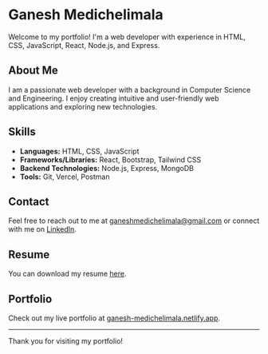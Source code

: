 # Ganesh Medichelimala

Welcome to my portfolio! I'm a web developer with experience in HTML, CSS, JavaScript, React, Node.js, and Express. 

## About Me

I am a passionate web developer with a background in Computer Science and Engineering. I enjoy creating intuitive and user-friendly web applications and exploring new technologies.

## Skills

- **Languages:** HTML, CSS, JavaScript
- **Frameworks/Libraries:** React, Bootstrap, Tailwind CSS
- **Backend Technologies:** Node.js, Express, MongoDB
- **Tools:** Git, Vercel, Postman

## Contact

Feel free to reach out to me at [ganeshmedichelimala@gmail.com](mailto:ganeshmedichelimala@gmail.com) or connect with me on [LinkedIn](https://www.linkedin.com/in/ganesh-medichelimala-15564a253/).

## Resume

You can download my resume [here](https://drive.google.com/file/d/1ser6Mh6TZhkKhjXjd0-9TqJsdcLICGg4/view?usp=drive_link).

## Portfolio

Check out my live portfolio at [ganesh-medichelimala.netlify.app](https://ganesh-medichelimala.netlify.app/).

---

Thank you for visiting my portfolio!
